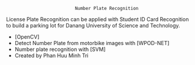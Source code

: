                               Number Plate Recognition
License Plate Recognition can be applied with Student ID Card Recognition to build a parking lot for Danang University of Science and Technology.
- [OpenCV]
- Detect Number Plate from motorbike images with [WPOD-NET]
- Number plate recognition with [SVM]
- Created by Phan Huu Minh Tri

